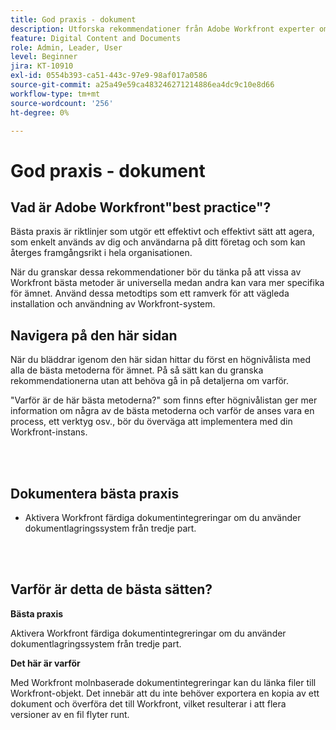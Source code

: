 ```yaml
---
title: God praxis - dokument
description: Utforska rekommendationer från Adobe Workfront experter om hur man skapar, hanterar och använder dokument i Workfront.
feature: Digital Content and Documents
role: Admin, Leader, User
level: Beginner
jira: KT-10910
exl-id: 0554b393-ca51-443c-97e9-98af017a0586
source-git-commit: a25a49e59ca483246271214886ea4dc9c10e8d66
workflow-type: tm+mt
source-wordcount: '256'
ht-degree: 0%

---
```


# God praxis - dokument

## Vad är Adobe Workfront&quot;best practice&quot;?

Bästa praxis är riktlinjer som utgör ett effektivt och effektivt sätt att agera, som enkelt används av dig och användarna på ditt företag och som kan återges framgångsrikt i hela organisationen.

När du granskar dessa rekommendationer bör du tänka på att vissa av Workfront bästa metoder är universella medan andra kan vara mer specifika för ämnet. Använd dessa metodtips som ett ramverk för att vägleda installation och användning av Workfront-system.

## Navigera på den här sidan

När du bläddrar igenom den här sidan hittar du först en högnivålista med alla de bästa metoderna för ämnet. På så sätt kan du granska rekommendationerna utan att behöva gå in på detaljerna om varför.

&quot;Varför är de här bästa metoderna?&quot; som finns efter högnivålistan ger mer information om några av de bästa metoderna och varför de anses vara en process, ett verktyg osv., bör du överväga att implementera med din Workfront-instans.

</br>
</br>

## Dokumentera bästa praxis

* Aktivera Workfront färdiga dokumentintegreringar om du använder dokumentlagringssystem från tredje part.

</br>
</br>

## Varför är detta de bästa sätten?

**Bästa praxis**

Aktivera Workfront färdiga dokumentintegreringar om du använder dokumentlagringssystem från tredje part.

**Det här är varför**

Med Workfront molnbaserade dokumentintegreringar kan du länka filer till Workfront-objekt. Det innebär att du inte behöver exportera en kopia av ett dokument och överföra det till Workfront, vilket resulterar i att flera versioner av en fil flyter runt.
